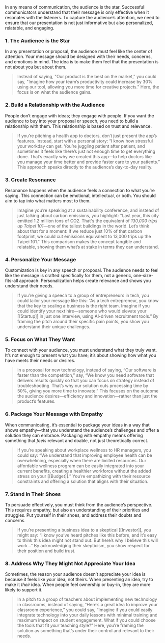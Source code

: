 In any means of communication, the audience is the star. Successful communicators understand that their message is only effective when it resonates with the listeners. To capture the audience’s attention, we need to ensure that our presentation is not just informative but also personalized, relatable, and engaging.

### 1. The Audience is the Star

In any presentation or proposal, the audience must feel like the center of attention. Your message should be designed with their needs, concerns, and emotions in mind. The idea is to make them feel that the presentation is not about you but about them.

> Instead of saying, "Our product is the best on the market," you could say, "Imagine how your team’s productivity could increase by 30% using our tool, allowing you more time for creative projects." Here, the focus is on what the audience gains.

### 2. Build a Relationship with the Audience

People don’t engage with ideas; they engage with people. If you want the audience to buy into your proposal or speech, you need to build a relationship with them. This relationship is based on trust and relevance.

> If you’re pitching a health app to doctors, don’t just present the app’s features. Instead, start with a personal story: “I know how stressful your workday can get. You’re juggling patient after patient, and sometimes it feels like there’s just not enough time to get everything done. That’s exactly why we created this app—to help doctors like you manage your time better and provide faster care to your patients.” This approach speaks directly to the audience’s day-to-day reality.

### 3. Create Resonance

Resonance happens when the audience feels a connection to what you’re saying. This connection can be emotional, intellectual, or both. You should aim to tap into what matters most to them.

> Imagine you’re speaking at a sustainability conference, and instead of just talking about carbon emissions, you highlight: "Last year, this city emitted 1.2 million tons of CO2. That's the equivalent of _130,000 trips up Taipei 101_—one of the tallest buildings in the world. Let’s think about that for a moment: If we reduce just 10% of that carbon footprint, we could cut emissions equivalent to 13,000 trips up the Taipei 101." This comparison makes the concept tangible and relatable, showing them what’s at stake in terms they can understand.

### 4. Personalize Your Message

Customization is key in any speech or proposal. The audience needs to feel like the message is crafted specifically for them, not a generic, one-size-fits-all approach. Personalization helps create relevance and shows you understand their needs.

> If you’re giving a speech to a group of entrepreneurs in tech, you could tailor your message like this: “As a tech entrepreneur, you know that the key to scaling a business is the right team. Imagine if you could identify your next hire—someone who would elevate your [[Startup]] in just one interview, using AI-driven recruitment tools.” By framing the pitch around their specific pain points, you show you understand their unique challenges.

### 5. Focus on What They Want

To connect with your audience, you must understand what they truly want. It’s not enough to present what you have; it’s about showing how what you have meets their needs or desires.

> In a proposal for new technology, instead of saying, “Our software is faster than the competition,” say, “We know you need software that delivers results quickly so that you can focus on strategy instead of troubleshooting. That’s why our solution cuts processing time by 50%, giving you more time to innovate.” This focuses on the outcome the audience desires—efficiency and innovation—rather than just the product’s features.

### 6. Package Your Message with Empathy 

When communicating, it’s essential to package your ideas in a way that shows empathy—that you understand the audience’s challenges and offer a solution they can embrace. Packaging with empathy means offering something that _feels_ relevant and doable, not just theoretically correct.

> If you’re speaking about workplace wellness to HR managers, you could say: “We understand that improving employee health can be overwhelming, especially when there are limited resources. Our affordable wellness program can be easily integrated into your current benefits, creating a healthier workforce without the added stress on your [[Budget]].” You’re empathizing with their resource constraints and offering a solution that aligns with their situation.

### 7. Stand in Their Shoes

To persuade effectively, you must think from the audience’s perspective. This requires empathy, but also an understanding of their priorities and struggles. Put yourself in their shoes, and address their doubts and concerns.

> If you’re presenting a business idea to a skeptical [[Investor]], you might say: “I know you’ve heard pitches like this before, and it’s easy to think this idea might not stand out. But here’s why I believe this will work…” By acknowledging their skepticism, you show respect for their position and build trust.

### 8. Address Why They Might Not Appreciate Your Idea

Sometimes, the reason your audience doesn’t appreciate your idea is because it feels like _your_ idea, not theirs. When presenting an idea, try to make it _their_ idea. When people feel ownership or buy-in, they are more likely to support it.

> In a pitch to a group of teachers about implementing new technology in classrooms, instead of saying, “Here’s a great idea to improve your classroom experience,” you could say, “Imagine if you could easily integrate technology into your daily lessons with minimal training and maximum impact on student engagement. What if you could choose the tools that fit _your_ teaching style?” Here, you’re framing the solution as something that’s under their control and relevant to their needs.